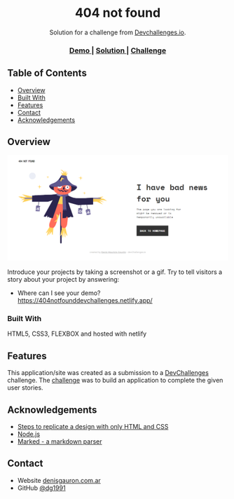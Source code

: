 <!-- Please update value in the {}  -->

<h1 align="center">404 not found</h1>

<div align="center">
   Solution for a challenge from  <a href="http://devchallenges.io" target="_blank">Devchallenges.io</a>.
</div>

<div align="center">
  <h3>
    <a href="https://404notfounddevchallenges.netlify.app/">
      Demo
    </a>
    <span> | </span>
    <a href="https://devchallenges.io/solutions/n9stgGy6WZmLJdAehSX0">
      Solution
    </a>
    <span> | </span>
    <a href="https://devchallenges.io/challenges/wBunSb7FPrIepJZAg0sY">
      Challenge
    </a>
  </h3>
</div>

<!-- TABLE OF CONTENTS -->

## Table of Contents

- [Overview](#overview)
- [Built With](#built-with)
- [Features](#features)
- [Contact](#contact)
- [Acknowledgements](#acknowledgements)

<!-- OVERVIEW -->

## Overview

![screenshot](https://github.com/dg1991/404notfound/blob/main/img/screencapture.png)

Introduce your projects by taking a screenshot or a gif. Try to tell visitors a story about your project by answering:

- Where can I see your demo?
https://404notfounddevchallenges.netlify.app/

### Built With

<!-- This section should list any major frameworks that you built your project using. Here are a few examples.-->

HTML5, CSS3, FLEXBOX and hosted with netlify

## Features

<!-- List the features of your application or follow the template. Don't share the figma file here :) -->

This application/site was created as a submission to a [DevChallenges](https://devchallenges.io/challenges) challenge. The [challenge](https://devchallenges.io/challenges/wBunSb7FPrIepJZAg0sY) was to build an application to complete the given user stories.


## Acknowledgements

<!-- This section should list any articles or add-ons/plugins that helps you to complete the project. This is optional but it will help you in the future. For exmpale -->

- [Steps to replicate a design with only HTML and CSS](https://devchallenges-blogs.web.app/how-to-replicate-design/)
- [Node.js](https://nodejs.org/)
- [Marked - a markdown parser](https://github.com/chjj/marked)

## Contact

- Website [denisgauron.com.ar](https://www.denisgauron.com.ar/)
- GitHub [@dg1991](https://github.com/dg1991/)
